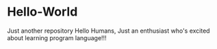 # Hello-World
Just another repository
Hello Humans,
Just an enthusiast who's excited about learning program language!!!
